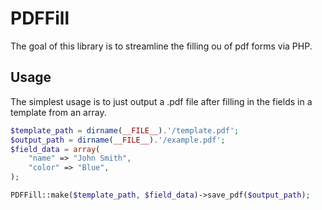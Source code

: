 PDFFill
=======

The goal of this library is to streamline the filling ou of pdf forms via PHP.

Usage
-----
The simplest usage is to just output a .pdf file after filling in the fields in a template from an array.

```php
$template_path = dirname(__FILE__).'/template.pdf';
$output_path = dirname(__FILE__).'/example.pdf';
$field_data = array(
	"name" => "John Smith",
	"color" => "Blue",
);

PDFFill::make($template_path, $field_data)->save_pdf($output_path);
```